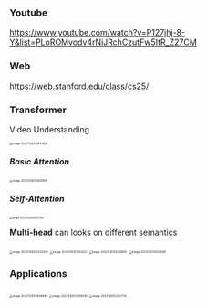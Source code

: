 ### Youtube 

https://www.youtube.com/watch?v=P127jhj-8-Y&list=PLoROMvodv4rNiJRchCzutFw5ItR_Z27CM

### Web

https://web.stanford.edu/class/cs25/

### Transformer

Video Understanding

<img src="/Users/haochen/Desktop/Python%20Project/chqwer2.github.io/img/Typora/image-20221126092643826.png" alt="image-20221126092643826" style="zoom:33%;" />

##### Basic Attention

<img src="/Users/haochen/Desktop/Python%20Project/chqwer2.github.io/img/Typora/image-20221126092801895.png" alt="image-20221126092801895" style="zoom:33%;" />

##### Self-Attention

<img src="/Users/haochen/Desktop/Python%20Project/chqwer2.github.io/img/Typora/image-20221126093021328.png" alt="image-20221126093021328" style="zoom:30%;" />

**Multi-head** can looks on different semantics

<img src="/Users/haochen/Desktop/Python%20Project/chqwer2.github.io/img/Typora/image-20221126093333428.png" alt="image-20221126093333428" style="zoom:33%;" />

<img src="/Users/haochen/Desktop/Python%20Project/chqwer2.github.io/img/Typora/image-20221126101823622.png" alt="image-20221126101823622" style="zoom:33%;" />

<img src="/Users/haochen/Desktop/Python%20Project/chqwer2.github.io/img/Typora/image-20221126102256805.png" alt="image-20221126102256805" style="zoom:33%;" />

 

<img src="/Users/haochen/Desktop/Python%20Project/chqwer2.github.io/img/Typora/image-20221126102524981.png" alt="image-20221126102524981" style="zoom:33%;" />

### Applications

<img src="/Users/haochen/Desktop/Python%20Project/chqwer2.github.io/img/Typora/image-20221126102808840.png" alt="image-20221126102808840" style="zoom:33%;" />

<img src="/Users/haochen/Desktop/Python%20Project/chqwer2.github.io/img/Typora/image-20221126103308390.png" alt="image-20221126103308390" style="zoom:33%;" />

<img src="/Users/haochen/Desktop/Python%20Project/chqwer2.github.io/img/Typora/image-20221126103327714.png" alt="image-20221126103327714" style="zoom:33%;" />







